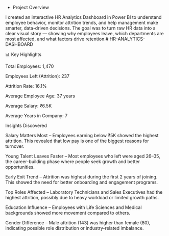 * Project Overview

I created an interactive HR Analytics Dashboard in Power BI to understand employee behavior, monitor attrition trends, and help management make smarter, data-driven decisions.
The goal was to turn raw HR data into a clear visual story — showing why employees leave, which departments are most affected, and what factors drive retention.# HR-ANALYTICS-DASHBOARD



📊 Key Highlights

Total Employees: 1,470

Employees Left (Attrition): 237

Attrition Rate: 16.1%

Average Employee Age: 37 years

Average Salary: ₹6.5K

Average Years in Company: 7



Insights Discovered

Salary Matters Most – Employees earning below ₹5K showed the highest attrition. This revealed that low pay is one of the biggest reasons for turnover.

Young Talent Leaves Faster – Most employees who left were aged 26–35, the career-building phase where people seek growth and better opportunities.

Early Exit Trend – Attrition was highest during the first 2 years of joining. This showed the need for better onboarding and engagement programs.

Top Roles Affected – Laboratory Technicians and Sales Executives had the highest attrition, possibly due to heavy workload or limited growth paths.

Education Influence – Employees with Life Sciences and Medical backgrounds showed more movement compared to others.

Gender Difference – Male attrition (143) was higher than female (80), indicating possible role distribution or industry-related imbalance.
